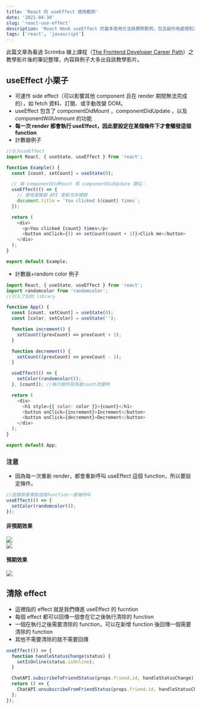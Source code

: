 ```yaml
---
title: 'React 的 useEffect 使用範例'
date: '2021-04-10'
slug: 'react-use-effect'
description: 'React Hook useEffect 的基本使用方法與實際範例，包含副作用處理和清理函數'
tags: ['react', 'javascript']
---
```


此篇文章為看過 Scrimba 線上課程（[The Frontend Developer Career Path](https://scrimba.com/learn/frontend)）之教學影片後的筆記整理，內容與例子大多出自該教學影片。

## useEffect 小栗子

- 可運作 side effect（可以影響其他 component 且在 render 期間無法完成的），如 fetch 資料、訂閱、或手動改變 DOM。
- useEffect 包含了 componentDidMount ，componentDidUpdate ，以及 componentWillUnmount 的功能
- **每一次 render 都會執行 useEffect，因此要設定在某個條件下才會觸發這個 function**
- 計數器例子

```js
//引入useEffect
import React, { useState, useEffect } from 'react';

function Example() {
  const [count, setCount] = useState(0);

  // 與 componentDidMount 和 componentDidUpdate 類似：
  useEffect(() => {
    // 使用瀏覽器 API 更新文件標題
    document.title = `You clicked ${count} times`;
  });

  return (
    <div>
      <p>You clicked {count} times</p>
      <button onClick={() => setCount(count + 1)}>Click me</button>
    </div>
  );
}

export default Example;
```

- 計數器+random color 例子

```js
import React, { useState, useEffect } from 'react';
import randomcolor from 'randomcolor';
//引入了別的 library

function App() {
  const [count, setCount] = useState(0);
  const [color, setColor] = useState('');

  function increment() {
    setCount((prevCount) => prevCount + 1);
  }

  function decrement() {
    setCount((prevCount) => prevCount - 1);
  }

  useEffect(() => {
    setColor(randomcolor());
  }, [count]); //執行條件設為當count改變時

  return (
    <div>
      <h1 style={{ color: color }}>{count}</h1>
      <button onClick={increment}>Increment</button>
      <button onClick={decrement}>Decrement</button>
    </div>
  );
}

export default App;
```

### 注意

- 因為每一次重新 render，都會重新呼叫 useEffect 這個 function，所以要設定條件。

```js
//這樣寫會導致這個function一直被呼叫
useEffect(() => {
  setColor(randomcolor());
});
```

#### 非預期效果

[![](https://i.imgur.com/25DwJYu.png)](https://i.imgur.com/25DwJYu.png)  
[![](https://i.imgur.com/WeOqBBY.gif)](https://i.imgur.com/WeOqBBY.gif)

#### 預期效果

[![](https://i.imgur.com/IJGwabu.gif)](https://i.imgur.com/IJGwabu.gif)

## 清除 effect

- 這裡指的 effect 就是我們傳進 useEffect 的 fucntion
- 每個 effect 都可以回傳一個會在它之後執行清除的 function
- 一個在執行之後需要清除的 function，可以在新增 function 後回傳一個需要清除的 function
- 其他不需要清除的就不需要回傳

```js
useEffect(() => {
  function handleStatusChange(status) {
    setIsOnline(status.isOnline);
  }

  ChatAPI.subscribeToFriendStatus(props.friend.id, handleStatusChange);
  return () => {
    ChatAPI.unsubscribeFromFriendStatus(props.friend.id, handleStatusChange);
  };
});
```
